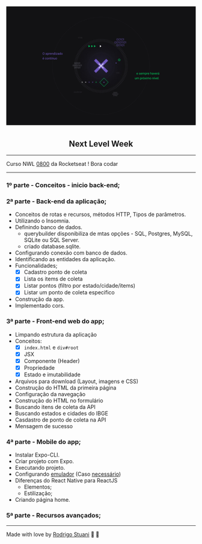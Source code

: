 <h1 align="center">
    <img alt="nlw" title="Next Level Week" src="images/cabecalho-nlw.jpg" />
</h1>
<h2 align="center">
  Next Level Week
</h2>

---

Curso NWL [0800](https://nextlevelweek.com/inscricao/1) da Rocketseat ! Bora codar

---

### 1º parte - Conceitos - inicio back-end;

### 2ª parte - Back-end da aplicação;

 * Conceitos de rotas e recursos, métodos HTTP, Tipos de parâmetros.
 * Utilizando o Insomnia.
 * Definindo banco de dados.
   * querybuilder disponibiliza de mtas opções - SQL, Postgres, MySQL, SQLite ou SQL Server.
   * criado database.sqlite.
 * Configurando conexão com banco de dados.
 * Identificando as entidades da aplicação.
 * Funcionalidades;
    - [x]  Cadastro ponto de coleta
    - [x]  Lista os items de coleta
    - [x]  Listar pontos (filtro por estado/cidade/items)
    - [x]  Listar um ponto de coleta especifico
 * Construção da app.
 * Implementado cors. 

### 3ª parte - Front-end web do app;

 * Limpando estrutura da aplicação
 * Conceitos:
    - [x]  `index.html` e `div#root`
    - [x]  JSX
    - [x]  Componente (Header)
    - [x]  Propriedade
    - [x]  Estado e imutabilidade 

 * Arquivos para download (Layout, imagens e CSS)
 * Construção do HTML da primeira página
 * Configuração da navegação
 * Construção do HTML no formulário
 * Buscando itens de coleta da API
 * Buscando estados e cidades do IBGE
 * Casdastro de ponto de coleta na API
 * Mensagem de sucesso

### 4ª parte - Mobile do app;

 * Instalar Expo-CLI.
 * Criar projeto com Expo.
 * Executando projeto.
 * Configurando [emulador](https://youtu.be/eSjFDWYkdxM) (Caso [necessário](https://github.com/Rocketseat/expo-common-issues))
 * Diferenças do React Native para ReactJS
   * Elementos;
   * Estilização;
 * Criando página home.

### 5ª parte - Recursos avançados;

---

Made with love by [Rodrigo Stuani](https://github.com/RodrigoStuani) 💙 🚀
